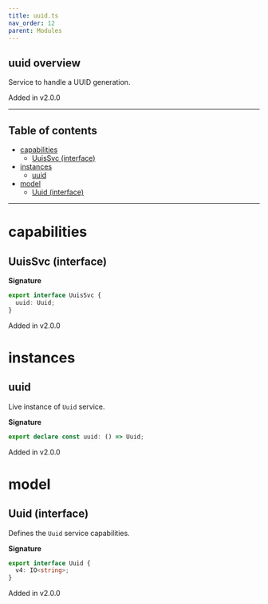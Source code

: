 ```yaml
---
title: uuid.ts
nav_order: 12
parent: Modules
---
```


## uuid overview

Service to handle a UUID generation.

Added in v2.0.0

---

<h2 class="text-delta">Table of contents</h2>

- [capabilities](#capabilities)
  - [UuisSvc (interface)](#uuissvc-interface)
- [instances](#instances)
  - [uuid](#uuid)
- [model](#model)
  - [Uuid (interface)](#uuid-interface)

---

# capabilities

## UuisSvc (interface)

**Signature**

```ts
export interface UuisSvc {
  uuid: Uuid;
}
```

Added in v2.0.0

# instances

## uuid

Live instance of `Uuid` service.

**Signature**

```ts
export declare const uuid: () => Uuid;
```

Added in v2.0.0

# model

## Uuid (interface)

Defines the `Uuid` service capabilities.

**Signature**

```ts
export interface Uuid {
  v4: IO<string>;
}
```

Added in v2.0.0
